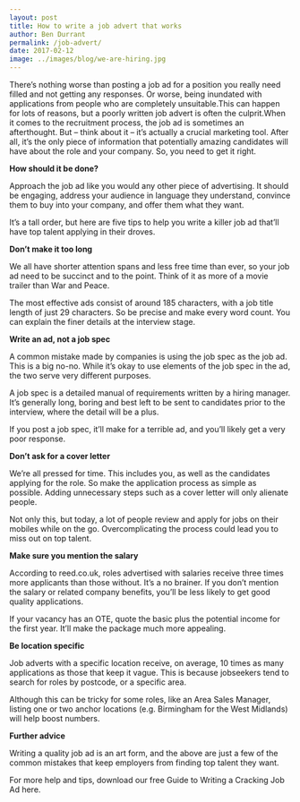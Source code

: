 ```yaml
---
layout: post
title: How to write a job advert that works
author: Ben Durrant
permalink: /job-advert/
date: 2017-02-12
image: ../images/blog/we-are-hiring.jpg
---
```


There’s nothing worse than posting a job ad for a position you really need filled and not getting any responses. Or worse, being inundated with applications from people who are completely unsuitable.This can happen for lots of reasons, but a poorly written job advert is often the culprit.When it comes to the recruitment <!--more--> process, the job ad is sometimes an afterthought. But – think about it – it’s actually a crucial marketing tool. After all, it’s the only piece of information that potentially amazing candidates will have about the role and your company. So, you need to get it right.

**How should it be done?**

Approach the job ad like you would any other piece of advertising. It should be engaging, address your audience in language they understand, convince them to buy into your company, and offer them what they want.

It’s a tall order, but here are five tips to help you write a killer job ad that’ll have top talent applying in their droves.

**Don’t make it too long**

We all have shorter attention spans and less free time than ever, so your job ad need to be succinct and to the point. Think of it as more of a movie trailer than War and Peace.

The most effective ads consist of around 185 characters, with a job title length of just 29 characters. So be precise and make every word count. You can explain the finer details at the interview stage.

**Write an ad, not a job spec**

A common mistake made by companies is using the job spec as the job ad. This is a big no-no. While it’s okay to use elements of the job spec in the ad, the two serve very different purposes.

A job spec is a detailed manual of requirements written by a hiring manager. It’s generally long, boring and best left to be sent to candidates prior to the interview, where the detail will be a plus.

If you post a job spec, it’ll make for a terrible ad, and you’ll likely get a very poor response.

**Don’t ask for a cover letter**

We’re all pressed for time. This includes you, as well as the candidates applying for the role. So make the application process as simple as possible. Adding unnecessary steps such as a cover letter will only alienate people.

Not only this, but today, a lot of people review and apply for jobs on their mobiles while on the go. Overcomplicating the process could lead you to miss out on top talent.

**Make sure you mention the salary**

According to reed.co.uk, roles advertised with salaries receive three times more applicants than those without. It’s a no brainer. If you don’t mention the salary or related company benefits, you’ll be less likely to get good quality applications.

If your vacancy has an OTE, quote the basic plus the potential income for the first year. It’ll make the package much more appealing.

**Be location specific**

Job adverts with a specific location receive, on average, 10 times as many applications as those that keep it vague. This is because jobseekers tend to search for roles by postcode, or a specific area.

Although this can be tricky for some roles, like an Area Sales Manager, listing one or two anchor locations (e.g. Birmingham for the West Midlands) will help boost numbers.

**Further advice**

Writing a quality job ad is an art form, and the above are just a few of the common mistakes that keep employers from finding top talent they want.

For more help and tips, download our free Guide to Writing a Cracking Job Ad here.